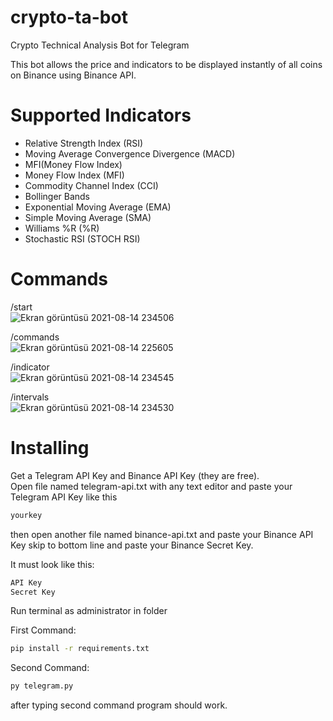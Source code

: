 # crypto-ta-bot
Crypto Technical Analysis Bot for Telegram  

This bot allows the price and indicators to be displayed instantly of all coins on Binance using Binance API.

# Supported Indicators

- Relative Strength Index (RSI)  
- Moving Average Convergence Divergence (MACD)  
- MFI(Money Flow Index)  
- Money Flow Index (MFI)  
- Commodity Channel Index (CCI)  
- Bollinger Bands  
- Exponential Moving Average (EMA)  
- Simple Moving Average (SMA)  
- Williams %R (%R)  
- Stochastic RSI (STOCH RSI)  

# Commands

/start  
![Ekran görüntüsü 2021-08-14 234506](https://user-images.githubusercontent.com/15037280/129459755-0e6f91de-f18b-4c7d-8914-98f69757de99.png)

/commands  
![Ekran görüntüsü 2021-08-14 225605](https://user-images.githubusercontent.com/15037280/129459774-06678a33-90a8-4bf0-92dd-0a3d271e84eb.png)

/indicator  
![Ekran görüntüsü 2021-08-14 234545](https://user-images.githubusercontent.com/15037280/129459762-9c6c391c-d1d2-439d-a7c4-9f68d27d0898.png)

/intervals  
![Ekran görüntüsü 2021-08-14 234530](https://user-images.githubusercontent.com/15037280/129459770-25707cdc-0318-4d51-bb64-098e17551ba3.png)

# Installing

Get a Telegram API Key and Binance API Key (they are free).  
Open file named telegram-api.txt with any text editor and paste your Telegram API Key like this  
```sh
yourkey
```
then open another file named binance-api.txt and paste your Binance API Key skip to bottom line and paste your Binance Secret Key.  

It must look like this:
```sh
API Key
Secret Key
```

Run terminal as administrator in folder

First Command:
```sh
pip install -r requirements.txt
```

Second Command:
```sh
py telegram.py
```

after typing second command program should work.  
